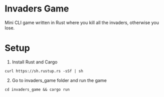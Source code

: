 # Invaders Game
Mini CLI game written in Rust where you kill all the invaders, otherwise you lose.  

# Setup
1. Install Rust and Cargo
```
curl https://sh.rustup.rs -sSf | sh
```
2. Go to invaders_game folder and run the game
```
cd invaders_game && cargo run
```